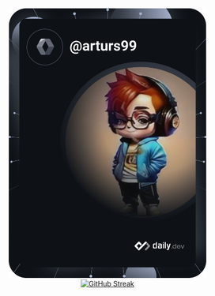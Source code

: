 <div align='center' class='gap-y-2'>
  <a href="https://app.daily.dev/DailyDevTips"><img src="https://github.com/Arturs1123/Arturs1123/blob/master/devcard.svg" width="400" alt="Arturs's Dev Card"/></a>
  <a href="https://git.io/streak-stats"><img src="https://streak-stats.demolab.com?user=Arturs1123&theme=github-dark-dimmed&border_radius=6&card_width=500" alt="GitHub Streak" /></a>
</div>
